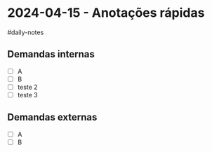 # 2024-04-15 - Anotações rápidas
#daily-notes

## Demandas internas
- [ ] A
- [ ] B
- [ ] teste 2
- [ ] teste 3

## Demandas externas
- [ ] A
- [ ] B